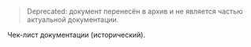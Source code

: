 > Deprecated: документ перенесён в архив и не является частью актуальной документации.

Чек-лист документации (исторический).

